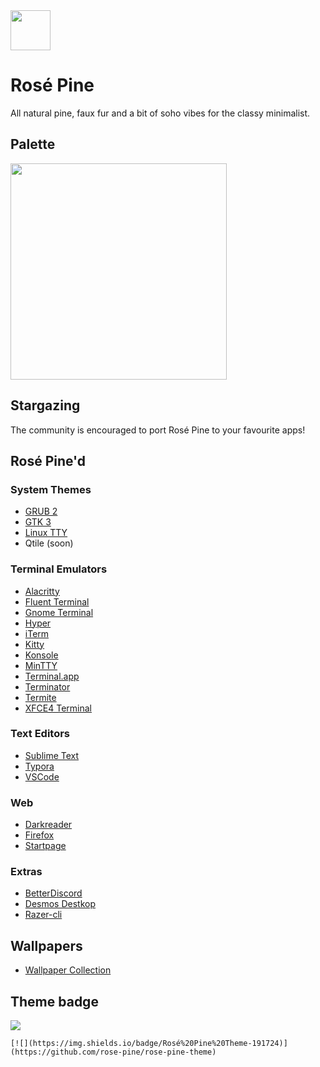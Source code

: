 <img src="https://github.com/rose-pine/rose-pine-theme/blob/master/assets/icon.png" width="64" />

# Rosé Pine

All natural pine, faux fur and a bit of soho vibes for the classy minimalist.

## Palette

<img src="https://media.discordapp.net/attachments/608697372054126594/775870937899597884/palette.png" width="346" />

## Stargazing

The community is encouraged to port Rosé Pine to your favourite apps!

## Rosé Pine'd

### System Themes

- [GRUB 2](https://github.com/rose-pine/grub2)
- [GTK 3](https://github.com/rose-pine/gtk3) 
- [Linux TTY](https://github.com/rose-pine/linux-tty)
- Qtile (soon)

### Terminal Emulators

- [Alacritty](https://github.com/rose-pine/alacritty) 
- [Fluent Terminal](https://github.com/rose-pine/fluentterminal)
- [Gnome Terminal](https://github.com/rose-pine/gnome-terminal)
- [Hyper](https://github.com/rose-pine/hyper) 
- [iTerm](https://github.com/rose-pine/iterm)
- [Kitty](https://github.com/rose-pine/kitty)  
- [Konsole](https://github.com/rose-pine/konsole)
- [MinTTY](https://github.com/rose-pine/mintty)
- [Terminal.app](https://github.com/rose-pine/terminal.app)
- [Terminator](https://github.com/rose-pine/terminator)
- [Termite](https://github.com/rose-pine/termite)
- [XFCE4 Terminal](https://github.com/rose-pine/xfce4-terminal)

### Text Editors

- [Sublime Text](https://github.com/rose-pine/sublime-text) 
- [Typora](https://github.com/rose-pine/typora) 
- [VSCode](https://github.com/rose-pine/vscode)

### Web

- [Darkreader](https://github.com/rose-pine/darkreader) 
- [Firefox](https://github.com/rose-pine/firefox) 
- [Startpage](https://github.com/rose-pine/startpage) 

### Extras

- [BetterDiscord](https://github.com/rose-pine/BetterDiscord) 
- [Desmos Destkop](https://github.com/rose-pine/desmos-desktop)
- [Razer-cli](https://github.com/rose-pine/razer-cli)

## Wallpapers

- [Wallpaper Collection](https://github.com/rose-pine/wallpaper-collection) 


## Theme badge

[![](https://img.shields.io/badge/Rosé%20Pine%20Theme-191724)](https://github.com/rose-pine/rose-pine-theme)

`[![](https://img.shields.io/badge/Rosé%20Pine%20Theme-191724)](https://github.com/rose-pine/rose-pine-theme)`
